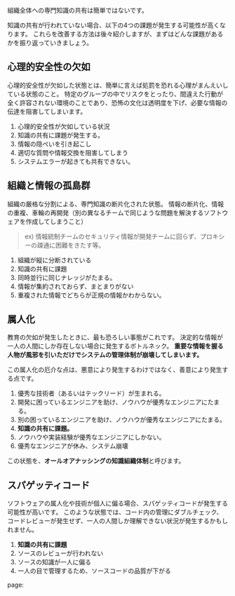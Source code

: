 


組織全体への専門知識の共有は簡単ではないです。

知識の共有が行われていない場合、以下の4つの課題が発生する可能性が高くなります。
これらを改善する方法は後々紹介しますが、まずはどんな課題があるかを振り返っていきましょう。



## 心理的安全性の欠如

心理的安全性が欠如した状態とは、簡単に言えば処罰を恐れる心理がまんえいしている状態のこと。
特定のグループの中でリスクをとったり、間違えた行動が全く許容されない環境のことであり、恐怖の文化は透明度を下げ、必要な情報の伝達を阻害してしまいます。

1. 心理的安全性が欠如している状況
2. 知識の共有に課題が発生する。
2. 情報の隠ぺいを引き起こし
3. 適切な質問や情報交換を阻害してしまう
5. システムエラーが起きても共有できない。


## 組織と情報の孤島群

組織の厳格な分割による、専門知識の断片化された状態。
情報の断片化、情報の重複、車輪の再開発（別の異なるチームで同じような問題を解決するソフトウェアを作成してしまうこと）

> ex) 情報統制チームのセキュリティ情報が開発チームに回らず、プロキシーの疎通に困難をきたす等。

1. 組織が縦に分断されている
4. 知識の共有に課題
2. 同時並行に同じナレッジがたまる。
3. 情報が集約されておらず、まとまりがない
5. 重複された情報でどちらが正規の情報かわからない。


## 属人化

教育の欠如が発生したときに、最も恐ろしい事態がこれです。
決定的な情報が一人の人間にしか存在しない場合に発生するボトルネック。
**重要な情報を握る人物が風邪を引いただけでシステムの管理体制が崩壊してしまいます。**

この属人化の厄介な点は、悪意により発生するわけではなく、善意により発生する点です。

1. 優秀な技術者（あるいはテックリード）が生まれる。
2. 開発に困っているエンジニアを助け、ノウハウが優秀なエンジニアにたまる。
3. 別の困っているエンジニアを助け、ノウハウが優秀なエンジニアにたまる。
4. **知識の共有に課題。**
4. ノウハウや実装経験が優秀なエンジニアにしかない。
6. 優秀なエンジニアが休み、システム崩壊

この状態を、**オールオアナッシングの知識組織体制**と呼びます。



## スパゲッティコード

ソフトウェアの属人化や技術が個人に偏る場合、スパゲッティコードが発生する可能性が高いです。
このような状態では、コード内の管理にダブルチェック、コードレビューが発生せず、一人の人間しか理解できない状況が発生するかもしれません。


1. **知識の共有に課題**
1. ソースのレビューが行われない
2. ソースの知識が一人に偏る
3. 一人の目で管理するため、ソースコードの品質が下がる





page:

















